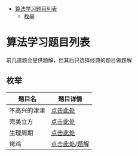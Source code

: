 <!-- @import "[TOC]" {cmd="toc" depthFrom=1 depthTo=6 orderedList=false} -->

<!-- code_chunk_output -->

- [算法学习题目列表](#算法学习题目列表)
  - [枚举](#枚举)

<!-- /code_chunk_output -->

# 算法学习题目列表

前几道题会提供题解，但其后只选择经典的题目做题解

## 枚举

| 题目名 | 题目详情 |
|---|---|
| 不高兴的津津 | [点击此处](./枚举题/不高兴的津津.md) |
| 完美立方 | [点击此处](./枚举题/完美立方.md) |
| 生理周期 | [点击此处](./枚举题/生理周期.md) |
| 烤鸡 | [点击此处](https://www.luogu.org/problem/P2089)/[题解](./枚举题/烤鸡.md) |